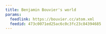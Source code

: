 ```yaml
---
title: Benjamin Bouvier's world
params:
  feedlink: https://bouvier.cc/atom.xml
  feedid: 473c0071ed25ac6c0c3fc23c84394685
---
```

